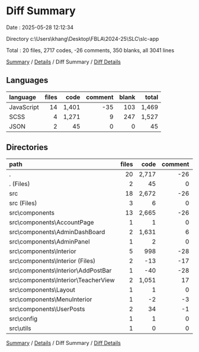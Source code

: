 # Diff Summary

Date : 2025-05-28 12:12:34

Directory c:\\Users\\khang\\Desktop\\FBLA\\2024-25\\SLC\\slc-app

Total : 20 files,  2717 codes, -26 comments, 350 blanks, all 3041 lines

[Summary](results.md) / [Details](details.md) / Diff Summary / [Diff Details](diff-details.md)

## Languages
| language | files | code | comment | blank | total |
| :--- | ---: | ---: | ---: | ---: | ---: |
| JavaScript | 14 | 1,401 | -35 | 103 | 1,469 |
| SCSS | 4 | 1,271 | 9 | 247 | 1,527 |
| JSON | 2 | 45 | 0 | 0 | 45 |

## Directories
| path | files | code | comment | blank | total |
| :--- | ---: | ---: | ---: | ---: | ---: |
| . | 20 | 2,717 | -26 | 350 | 3,041 |
| . (Files) | 2 | 45 | 0 | 0 | 45 |
| src | 18 | 2,672 | -26 | 350 | 2,996 |
| src (Files) | 3 | 6 | 0 | 3 | 9 |
| src\\components | 13 | 2,665 | -26 | 345 | 2,984 |
| src\\components\\AccountPage | 1 | 1 | 0 | 1 | 2 |
| src\\components\\AdminDashBoard | 2 | 1,631 | 6 | 221 | 1,858 |
| src\\components\\AdminPanel | 1 | 2 | 0 | -1 | 1 |
| src\\components\\Interior | 5 | 998 | -28 | 128 | 1,098 |
| src\\components\\Interior (Files) | 2 | -13 | -17 | -7 | -37 |
| src\\components\\Interior\\AddPostBar | 1 | -40 | -28 | -9 | -77 |
| src\\components\\Interior\\TeacherView | 2 | 1,051 | 17 | 144 | 1,212 |
| src\\components\\Layout | 1 | 1 | 0 | -1 | 0 |
| src\\components\\MenuInterior | 1 | -2 | -3 | 0 | -5 |
| src\\components\\UserPosts | 2 | 34 | -1 | -3 | 30 |
| src\\config | 1 | 1 | 0 | 0 | 1 |
| src\\utils | 1 | 0 | 0 | 2 | 2 |

[Summary](results.md) / [Details](details.md) / Diff Summary / [Diff Details](diff-details.md)
